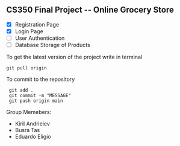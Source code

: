 ## CS350 Final Project -- Online Grocery Store

 - [x] Registration Page
 - [x] Login Page
 - [ ] User Authentication
 - [ ] Database Storage of Products
  
  To get the latest version of the project write in terminal 
  

    git pull origin

To commit to the repository

     git add .
     git commit -m "MESSAGE"
     git push origin main

Group Memebers:
- Kiril Andrieiev
- Busra Tas
- Eduardo Eligio
